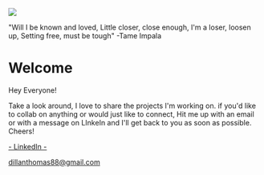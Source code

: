![](https://i.redd.it/tv6itpuuie051.png)


"Will I be known and loved,
Little closer, close enough,
I'm a loser, loosen up,
Setting free, must be tough"
  -Tame Impala
  
  
# Welcome

Hey Everyone!

   Take a look around, I love to share the projects I'm working on. if you'd like to collab on anything or would just like to connect, Hit me up with an email or with a message on LInkeIn and I'll get back to you as soon as possible. Cheers!
   
   
[- LinkedIn -](https://www.linkedin.com/in/dillanthomasmansor/)
   
dillanthomas88@gmail.com
